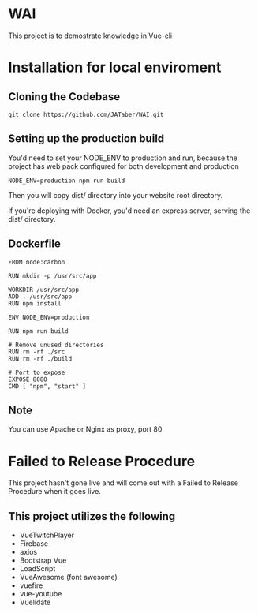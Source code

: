 # WAI

This project is to demostrate knowledge in Vue-cli

# Installation for local enviroment

## Cloning the Codebase
`git clone https://github.com/JATaber/WAI.git`

## Setting up the production build

You'd need to set your NODE_ENV to production and run, because the project has web pack configured for both development and production

`NODE_ENV=production npm run build`

Then you will copy dist/ directory into your website root directory.

If you're deploying with Docker, you'd need an express server, serving the dist/ directory.

## Dockerfile

```
FROM node:carbon

RUN mkdir -p /usr/src/app

WORKDIR /usr/src/app
ADD . /usr/src/app
RUN npm install

ENV NODE_ENV=production

RUN npm run build

# Remove unused directories
RUN rm -rf ./src
RUN rm -rf ./build

# Port to expose
EXPOSE 8080
CMD [ "npm", "start" ]
```
## Note
You can use Apache or Nginx as proxy, port 80

# Failed to Release Procedure

This project hasn't gone live and will come out with a Failed to Release Procedure when it goes live.

## This project utilizes the following

* VueTwitchPlayer
* Firebase
* axios
* Bootstrap Vue
* LoadScript
* VueAwesome (font awesome)
* vuefire
* vue-youtube
* Vuelidate
